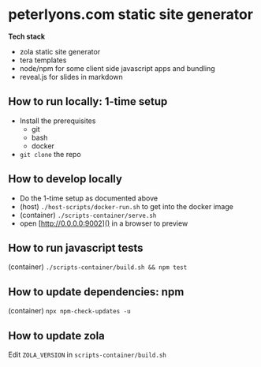 # peterlyons.com static site generator

**Tech stack**

- zola static site generator
- tera templates
- node/npm for some client side javascript apps and bundling
- reveal.js for slides in markdown

## How to run locally: 1-time setup

- Install the prerequisites
  - git
  - bash
  - docker
- `git clone` the repo

## How to develop locally

- Do the 1-time setup as documented above
- (host) `./host-scripts/docker-run.sh` to get into the docker image
- (container) `./scripts-container/serve.sh`
- open [http://0.0.0.0:9002]() in a browser to preview

## How to run javascript tests

(container) `./scripts-container/build.sh && npm test`

## How to update dependencies: npm

(container) `npx npm-check-updates -u`

## How to update zola

Edit `ZOLA_VERSION` in `scripts-container/build.sh`
